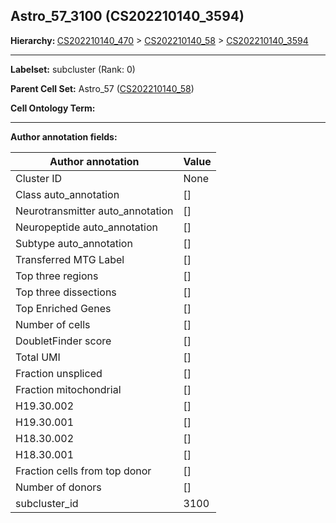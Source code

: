 ## Astro_57_3100 (CS202210140_3594)
<b>Hierarchy: </b>
[CS202210140_470](https://purl.brain-bican.org/taxonomy/CS202210140#CS202210140_470) >
[CS202210140_58](https://purl.brain-bican.org/taxonomy/CS202210140#CS202210140_58) >
[CS202210140_3594](https://purl.brain-bican.org/taxonomy/CS202210140#CS202210140_3594)

---


**Labelset:** subcluster (Rank: 0)

**Parent Cell Set:** Astro_57 ([CS202210140_58](https://purl.brain-bican.org/taxonomy/CS202210140#CS202210140_58))



**Cell Ontology Term:** 

[MARKER GENES.]: #


---

[TRANSFERRED ANNOTATIONS.]: #


[AUTHOR ANNOTATION FIELDS.]: #


**Author annotation fields:**

| Author annotation | Value |
|-------------------|-------|
|Cluster ID|None|
|Class auto_annotation|[]|
|Neurotransmitter auto_annotation|[]|
|Neuropeptide auto_annotation|[]|
|Subtype auto_annotation|[]|
|Transferred MTG Label|[]|
|Top three regions|[]|
|Top three dissections|[]|
|Top Enriched Genes|[]|
|Number of cells|[]|
|DoubletFinder score|[]|
|Total UMI|[]|
|Fraction unspliced|[]|
|Fraction mitochondrial|[]|
|H19.30.002|[]|
|H19.30.001|[]|
|H18.30.002|[]|
|H18.30.001|[]|
|Fraction cells from top donor|[]|
|Number of donors|[]|
|subcluster_id|3100|
